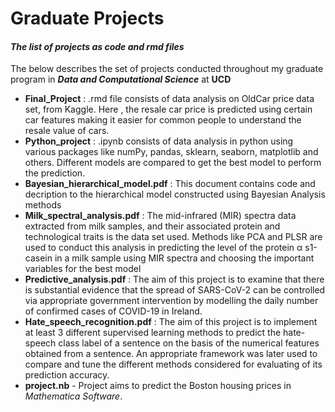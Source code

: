 # Graduate Projects
#### _The list of projects as code and rmd files_

The below describes the set of projects conducted throughout my graduate program in **_Data and Computational Science_** at **UCD**
- **Final_Project** : .rmd file consists of data analysis on OldCar price data set, from Kaggle. Here , the resale car price is predicted using certain car features making it easier for common people to understand the resale value of cars. 
- **Python_project** : .ipynb consists of data analysis in python using various packages like numPy, pandas, sklearn, seaborn, matplotlib and others. Different models are compared to get the best model to perform the prediction.
- **Bayesian_hierarchical_model.pdf** : This document contains code and decription to the hierarchical model constructed using Bayesian Analysis methods
- **Milk_spectral_analysis.pdf** : The mid-infrared (MIR) spectra data extracted from milk samples, and their associated protein and technological traits is the data set used. Methods like PCA and PLSR are used to conduct this analysis in predicting the level of the protein α s1-casein in a milk sample using MIR spectra and choosing the important variables for the best model
- **Predictive_analysis.pdf** : The aim of this project is to examine that there is substantial evidence that the spread of SARS-CoV-2 can be controlled via appropriate government intervention by modelling the daily number of confirmed cases of COVID-19 in Ireland.
- **Hate_speech_recognition.pdf** : The aim of this project is to implement at least 3 different supervised learning methods to predict the hate-speech class label of a sentence on the basis of the numerical features obtained from a sentence. An appropriate framework was later used to compare and tune the different methods considered for evaluating of its prediction accuracy.
- **project.nb** - Project aims to predict the Boston housing prices in _Mathematica Software_.
